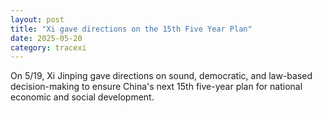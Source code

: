 ```yaml
---
layout: post
title: "Xi gave directions on the 15th Five Year Plan"
date: 2025-05-20
category: tracexi
---
```


On 5/19, Xi Jinping gave directions on sound, democratic, and law-based decision-making to ensure China's next 15th five-year plan for national economic and social development.